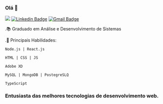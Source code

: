 ### Olá 👋
<p><a href="https://twitter.com/SilveiraPires1" rel="nofollow"><img src="https://camo.githubusercontent.com/9e9ab445b11f8635869f7ff08ca9486a70b9e5a9/68747470733a2f2f696d672e736869656c64732e696f2f62616467652f2d4064696565676f73662d3636333363633f7374796c653d666c61742d737175617265266c6162656c436f6c6f723d363633336363266c6f676f3d74776974746572266c6f676f436f6c6f723d7768697465266c696e6b3d68747470733a2f2f747769747465722e636f6d2f64696565676f7366" style="max-width:100%;"></a> <a href="https://www.linkedin.com/in/mateus-silveira-b91155172/" rel="nofollow"><img src="https://camo.githubusercontent.com/796934540b7a1a48b6bb32a4a3889a5fd18cd3cb/68747470733a2f2f696d672e736869656c64732e696f2f62616467652f2d446965676f2532304665726e616e6465732d3636333363633f7374796c653d666c61742d737175617265266c6f676f3d4c696e6b6564696e266c6f676f436f6c6f723d7768697465266c696e6b3d68747470733a2f2f7777772e6c696e6b6564696e2e636f6d2f696e2f646965676f2d736368656c6c2d6665726e616e6465732f" alt="Linkedin Badge" data-canonical-src="https://img.shields.io/badge/-Diego%20Fernandes-6633cc?style=flat-square&amp;logo=Linkedin&amp;logoColor=white&amp;link=https://www.linkedin.com/in/diego-schell-fernandes/" style="max-width:100%;"></a> <a href="mailto:mateus.dev.ti@gmail.com"><img src="https://camo.githubusercontent.com/e3ce458755e636f3dd5ca6064f403abf45c86594/68747470733a2f2f696d672e736869656c64732e696f2f62616467652f2d646965676f2e736368656c6c2e6640676d61696c2e636f6d2d3636333363633f7374796c653d666c61742d737175617265266c6f676f3d476d61696c266c6f676f436f6c6f723d7768697465266c696e6b3d6d61696c746f3a646965676f2e736368656c6c2e6640676d61696c2e636f6d" alt="Gmail Badge" data-canonical-src="https://img.shields.io/badge/-diego.schell.f@gmail.com-6633cc?style=flat-square&amp;logo=Gmail&amp;logoColor=white&amp;link=mailto:diego.schell.f@gmail.com" style="max-width:100%;"></a></p>
.📚 Graduado em Análise e Desenvolvimento de Sistemas

.🌱 Principais Habilidades: 

    Node.js | React.js
  
    HTML | CSS | JS
    
    Adobe XD
  
    MySQL | MongoDB | PostegreSLQ
    
    TypeScript


### Entusiasta das melhores tecnologias de desenvolvimento web.
